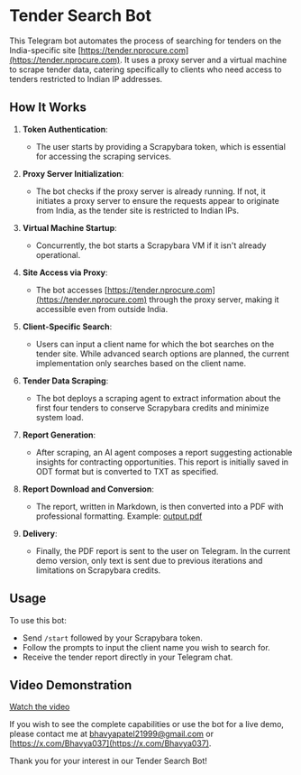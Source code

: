 # Tender Search Bot

This Telegram bot automates the process of searching for tenders on the India-specific site [https://tender.nprocure.com](https://tender.nprocure.com). It uses a proxy server and a virtual machine to scrape tender data, catering specifically to clients who need access to tenders restricted to Indian IP addresses.

## How It Works

1. **Token Authentication**:

   - The user starts by providing a Scrapybara token, which is essential for accessing the scraping services.

2. **Proxy Server Initialization**:

   - The bot checks if the proxy server is already running. If not, it initiates a proxy server to ensure the requests appear to originate from India, as the tender site is restricted to Indian IPs.

3. **Virtual Machine Startup**:

   - Concurrently, the bot starts a Scrapybara VM if it isn't already operational.

4. **Site Access via Proxy**:

   - The bot accesses [https://tender.nprocure.com](https://tender.nprocure.com) through the proxy server, making it accessible even from outside India.

5. **Client-Specific Search**:

   - Users can input a client name for which the bot searches on the tender site. While advanced search options are planned, the current implementation only searches based on the client name.

6. **Tender Data Scraping**:

   - The bot deploys a scraping agent to extract information about the first four tenders to conserve Scrapybara credits and minimize system load.

7. **Report Generation**:

   - After scraping, an AI agent composes a report suggesting actionable insights for contracting opportunities. This report is initially saved in ODT format but is converted to TXT as specified.

8. **Report Download and Conversion**:

   - The report, written in Markdown, is then converted into a PDF with professional formatting. Example: [output.pdf](https://github.com/Bhavya031/scrapybara-tenderbot/blob/main/output.pdf)

9. **Delivery**:
   - Finally, the PDF report is sent to the user on Telegram. In the current demo version, only text is sent due to previous iterations and limitations on Scrapybara credits.

## Usage

To use this bot:

- Send `/start` followed by your Scrapybara token.
- Follow the prompts to input the client name you wish to search for.
- Receive the tender report directly in your Telegram chat.

## Video Demonstration
[Watch the video](https://drive.google.com/file/d/1H5GpZY7nSa_JsIyfmZzkd-kNZt5EtLKK/view?usp=sharing)

If you wish to see the complete capabilities or use the bot for a live demo, please contact me at [bhavyapatel21999@gmail.com](mailto:bhavyapatel21999@gmail.com) or [https://x.com/Bhavya037](https://x.com/Bhavya037).

Thank you for your interest in our Tender Search Bot!
